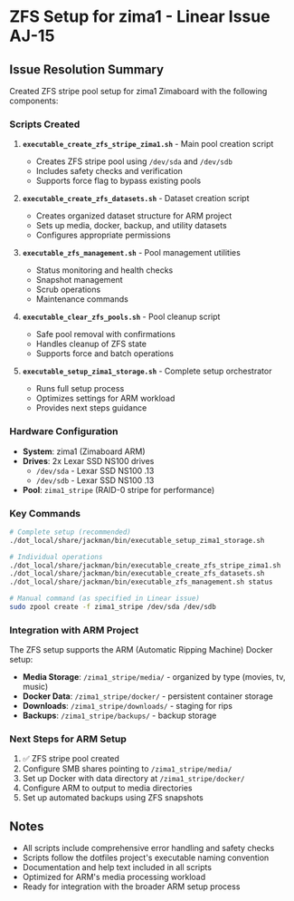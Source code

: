 # ZFS Setup for zima1 - Linear Issue AJ-15

## Issue Resolution Summary

Created ZFS stripe pool setup for zima1 Zimaboard with the following components:

### Scripts Created

1. **`executable_create_zfs_stripe_zima1.sh`** - Main pool creation script
   - Creates ZFS stripe pool using `/dev/sda` and `/dev/sdb`
   - Includes safety checks and verification
   - Supports force flag to bypass existing pools

2. **`executable_create_zfs_datasets.sh`** - Dataset creation script  
   - Creates organized dataset structure for ARM project
   - Sets up media, docker, backup, and utility datasets
   - Configures appropriate permissions

3. **`executable_zfs_management.sh`** - Pool management utilities
   - Status monitoring and health checks
   - Snapshot management
   - Scrub operations
   - Maintenance commands

4. **`executable_clear_zfs_pools.sh`** - Pool cleanup script
   - Safe pool removal with confirmations
   - Handles cleanup of ZFS state
   - Supports force and batch operations

5. **`executable_setup_zima1_storage.sh`** - Complete setup orchestrator
   - Runs full setup process
   - Optimizes settings for ARM workload
   - Provides next steps guidance

### Hardware Configuration

- **System**: zima1 (Zimaboard ARM)
- **Drives**: 2x Lexar SSD NS100 drives
  - `/dev/sda` - Lexar SSD NS100 .13  
  - `/dev/sdb` - Lexar SSD NS100 .13
- **Pool**: `zima1_stripe` (RAID-0 stripe for performance)

### Key Commands

```bash
# Complete setup (recommended)
./dot_local/share/jackman/bin/executable_setup_zima1_storage.sh

# Individual operations
./dot_local/share/jackman/bin/executable_create_zfs_stripe_zima1.sh
./dot_local/share/jackman/bin/executable_create_zfs_datasets.sh
./dot_local/share/jackman/bin/executable_zfs_management.sh status

# Manual command (as specified in Linear issue)
sudo zpool create -f zima1_stripe /dev/sda /dev/sdb
```

### Integration with ARM Project

The ZFS setup supports the ARM (Automatic Ripping Machine) Docker setup:

- **Media Storage**: `/zima1_stripe/media/` - organized by type (movies, tv, music)
- **Docker Data**: `/zima1_stripe/docker/` - persistent container storage  
- **Downloads**: `/zima1_stripe/downloads/` - staging for rips
- **Backups**: `/zima1_stripe/backups/` - backup storage

### Next Steps for ARM Setup

1. ✅ ZFS stripe pool created
2. Configure SMB shares pointing to `/zima1_stripe/media/`
3. Set up Docker with data directory at `/zima1_stripe/docker/`
4. Configure ARM to output to media directories
5. Set up automated backups using ZFS snapshots

## Notes

- All scripts include comprehensive error handling and safety checks
- Scripts follow the dotfiles project's executable naming convention
- Documentation and help text included in all scripts
- Optimized for ARM's media processing workload
- Ready for integration with the broader ARM setup process